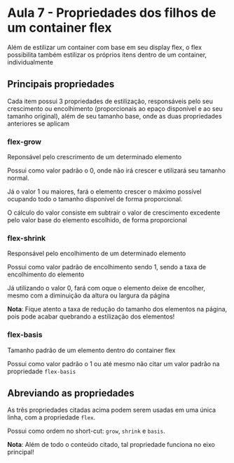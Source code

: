 # Aula 7 - Propriedades dos filhos de um container flex
Além de estilizar um container com base em seu display flex, o flex possibilita também estilizar os próprios itens dentro de um container, individualmente

## Principais propriedades
Cada item possui 3 propriedades de estilização, responsáveis pelo seu crescimento ou encolhimento (proporcionais ao epaço disponível e ao seu tamanho original), além de seu tamanho base, onde as duas propriedades anteriores se aplicam

### flex-grow
Reponsável pelo crescrimento de um determinado elemento

Possui como valor padrão o 0, onde não irá crescer e utilizará seu tamanho normal.

Já o valor 1 ou maiores, fará o elemento crescer o máximo possível ocupando todo o tamanho disponível de forma proporcional.

O cálculo do valor consiste em subtrair o valor de crescimento excedente pelo valor base do elemento escolhido, de forma proporcional

### flex-shrink
Responsável pelo encolhimento de um determinado elemento

Possui como valor padrão de encolhimento sendo 1, sendo a taxa de encolhimento do elemento

Já utilizando o valor 0, fará com oque o elemento deixe de encolher, mesmo com a diminuição da altura ou largura da página

**Nota**: Fique atento a taxa de redução do tamanho dos elementos na página, pois pode acabar quebrando a estilização dos elementos!

### flex-basis
Tamanho padrão de um elemento dentro do container flex

Possui como valor padrão o 1 ou até mesmo não citar um valor padrão na propriedade `flex-basis`

## Abreviando as propriedades
As três propriedades citadas acima podem serem usadas em uma única linha, com a propriedade `flex`.

Possui como ordem no short-cut: `grow`, `shrink` e `basis`.

**Nota**: Além de todo o conteúdo citado, tal propriedade funciona no eixo principal!